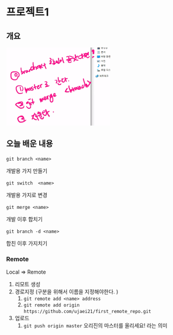 # 프로젝트1

## 개요

![image-20210604114642382](README.assets/image-20210604114642382.png)

## 오늘 배운 내용

`git branch <name>`

개발용 가지 만들기

`git switch  <name>`

개발용 가지로 변경

`git merge <name>`

개발 이후 합치기

`git branch -d <name>`

합친 이후 가지치기

### Remote

Local => Remote

1. 리모트 생성 
2. 경로지정 (구분을 위해서 이름을 지정해야한다. )
   1. `git remote add <name> address`
   2. `git remote add origin https://github.com/ujaei21/first_remote_repo.git`
3. 업로드
   1.  `git push origin master` 오리진의 마스터를 올리세요! 라는 의미
